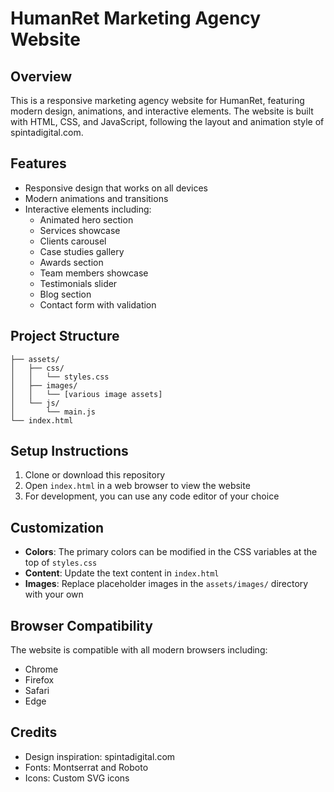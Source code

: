 # HumanRet Marketing Agency Website

## Overview
This is a responsive marketing agency website for HumanRet, featuring modern design, animations, and interactive elements. The website is built with HTML, CSS, and JavaScript, following the layout and animation style of spintadigital.com.

## Features
- Responsive design that works on all devices
- Modern animations and transitions
- Interactive elements including:
  - Animated hero section
  - Services showcase
  - Clients carousel
  - Case studies gallery
  - Awards section
  - Team members showcase
  - Testimonials slider
  - Blog section
  - Contact form with validation

## Project Structure
```
├── assets/
│   ├── css/
│   │   └── styles.css
│   ├── images/
│   │   └── [various image assets]
│   └── js/
│       └── main.js
└── index.html
```

## Setup Instructions
1. Clone or download this repository
2. Open `index.html` in a web browser to view the website
3. For development, you can use any code editor of your choice

## Customization
- **Colors**: The primary colors can be modified in the CSS variables at the top of `styles.css`
- **Content**: Update the text content in `index.html`
- **Images**: Replace placeholder images in the `assets/images/` directory with your own

## Browser Compatibility
The website is compatible with all modern browsers including:
- Chrome
- Firefox
- Safari
- Edge

## Credits
- Design inspiration: spintadigital.com
- Fonts: Montserrat and Roboto
- Icons: Custom SVG icons